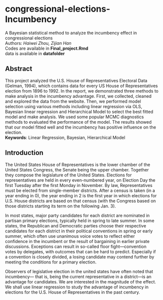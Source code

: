 # congressional-elections-Incumbency
A Bayesian statistical method to analyze the incumbency effect in congressional elections  
Authors: _Haiwei Zhou, Zijian Han_  
Codes are available in __Final_project.Rmd__  
data is available in __datafolder__  



## Abstract  
This project analyzed the U.S. House of Representatives Electoral Data (Gelman, 1994), which contains data for every US House of Representatives election from 1896 to 1992. In the report, we demonstrated three methods to make analysis in the incumbency advantage. First, we collected, cleaned and explored the data from the website. Then, we performed model selection using various methods including linear regression via OLS, Bayesian linear regression and Hierarchical Model to select the best fitted model and make analysis. We used some popular MCMC diagnostics methods to evaluated the performance of the model. The results showed that our model fitted well and the incumbency has positive influence on the election.   
__Keywords__: Linear Regression, Bayesian, Hierarchical Model

## Introduction  
The United States House of Representatives is the lower chamber of the United States Congress, the Senate being the upper chamber. Together they compose the legislature of the United States. Elections for representatives are held in every even-numbered year, on Election Day the first Tuesday after the first Monday in November. By law, Representatives must be elected from single-member districts. After a census is taken (in a year ending in 0), the year ending in 2 is the first year in which elections for U.S. House districts are based on that census (with the Congress based on those districts starting its term on the following Jan. 3).   

In most states, major party candidates for each district are nominated in partisan primary elections, typically held in spring to late summer. In some states, the Republican and Democratic parties choose their respective candidates for each district in their political conventions in spring or early summer, which often use unanimous voice votes to reflect either confidence in the incumbent or the result of bargaining in earlier private discussions. Exceptions can result in so-called floor fight—convention votes by delegates, with outcomes that can be hard to predict. Especially if a convention is closely divided, a losing candidate may contend further by meeting the conditions for a primary election.  

Observers of legislative election in the united states have often noted that incumbency— that is, being the current representative in a district—is an advantage for candidates. We are interested in the magnitude of the effect. We shall use linear regression to study the advantage of incumbency in elections for the U.S. House of Representatives in the past century. 




